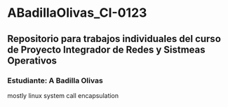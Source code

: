# ABadillaOlivas_CI-0123

## Repositorio para trabajos individuales del curso de Proyecto Integrador de Redes y Sistmeas Operativos

### Estudiante: A Badilla Olivas

mostly linux system call encapsulation

